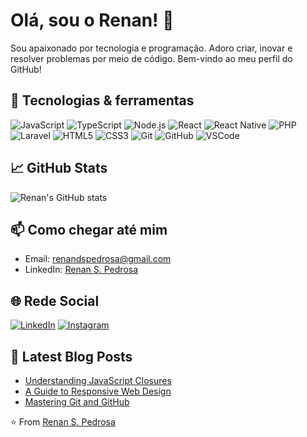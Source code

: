 # Olá, sou o Renan! 👋

Sou apaixonado por tecnologia e programação. Adoro criar, inovar e resolver problemas por meio de código. Bem-vindo ao meu perfil do GitHub!

## 🔧 Tecnologias & ferramentas

![JavaScript](https://img.shields.io/badge/-JavaScript-black?style=flat-square&logo=javascript)
![TypeScript](https://img.shields.io/badge/-TypeScript-007ACC?style=flat-square&logo=typescript)
![Node.js](https://img.shields.io/badge/-Node.js-339933?style=flat-square&logo=node.js)
![React](https://img.shields.io/badge/-React-61DAFB?style=flat-square&logo=react)
![React Native](https://img.shields.io/badge/-React%20Native-61DAFB?style=flat-square&logo=react)
![PHP](https://img.shields.io/badge/-PHP-777BB4?style=flat-square&logo=php)
![Laravel](https://img.shields.io/badge/-Laravel-FF2D20?style=flat-square&logo=laravel)
![HTML5](https://img.shields.io/badge/-HTML5-E34F26?style=flat-square&logo=html5)
![CSS3](https://img.shields.io/badge/-CSS3-1572B6?style=flat-square&logo=css3)
![Git](https://img.shields.io/badge/-Git-F05032?style=flat-square&logo=git)
![GitHub](https://img.shields.io/badge/-GitHub-181717?style=flat-square&logo=github)
![VSCode](https://img.shields.io/badge/-VSCode-007ACC?style=flat-square&logo=visual-studio-code)

## 📈 GitHub Stats

![Renan's GitHub stats](https://github-readme-stats.vercel.app/api?username=renandspedrosa&show_icons=true&theme=radical)

## 📫 Como chegar até mim

- Email: [renandspedrosa@gmail.com](mailto:renandspedrosa@gmail.com)
- LinkedIn: [Renan S. Pedrosa](https://www.linkedin.com/in/renan-pedrosa/)

## 🌐 Rede Social

[![LinkedIn](https://img.shields.io/badge/-LinkedIn-0077B5?style=flat-square&logo=linkedin)]([https://www.linkedin.com/in/renandspedrosa/](https://www.linkedin.com/in/renan-pedrosa/))
[![Instagram](https://img.shields.io/badge/-Instagram-E4405F?style=flat-square&logo=instagram)](https://www.instagram.com/renandsp/)

## 📝 Latest Blog Posts

<!-- BLOG-POST-LIST:START -->
- [Understanding JavaScript Closures](https://dev.to/renandspedrosa/understanding-javascript-closures-4l8g)
- [A Guide to Responsive Web Design](https://dev.to/renandspedrosa/a-guide-to-responsive-web-design-3b9h)
- [Mastering Git and GitHub](https://dev.to/renandspedrosa/mastering-git-and-github-2f7c)
<!-- BLOG-POST-LIST:END -->

⭐️ From [Renan S. Pedrosa](https://github.com/renandspedrosa)
```` ▋
